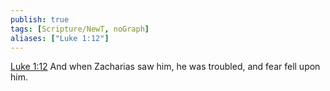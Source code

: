 ```yaml
---
publish: true
tags: [Scripture/NewT, noGraph]
aliases: ["Luke 1:12"]
---
```

[Luke 1:12](https://churchofjesuschrist.org/study/scriptures/nt/luke/1?lang=eng&id=p12#p12) And when Zacharias saw him, he was troubled, and fear fell upon him.
